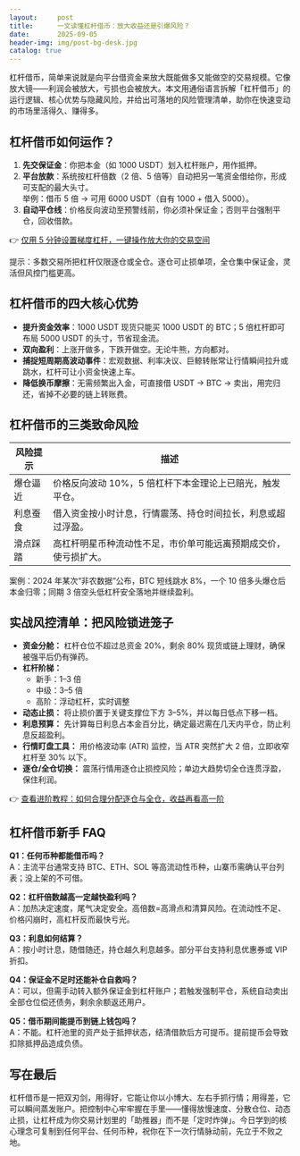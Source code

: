 ```yaml
---
layout:     post
title:      一文读懂杠杆借币：放大收益还是引爆风险？
date:       2025-09-05
header-img: img/post-bg-desk.jpg
catalog: true
---
```


杠杆借币，简单来说就是向平台借资金来放大既能做多又能做空的交易规模。它像放大镜——利润会被放大，亏损也会被放大。本文用通俗语言拆解「杠杆借币」的运行逻辑、核心优势与隐藏风险，并给出可落地的风险管理清单，助你在快速变动的市场里活得久、赚得多。

## 杠杆借币如何运作？

1. **先交保证金**：你把本金（如 1000 USDT）划入杠杆账户，用作抵押。
2. **平台放款**：系统按杠杆倍数（2 倍、5 倍等）自动把另一笔资金借给你，形成可支配的最大头寸。  
   举例：借币 5 倍 → 可用 6000 USDT（自有 1000 + 借入 5000）。
3. **自动平仓线**：价格反向波动至预警线前，你必须补保证金；否则平台强制平仓，回收借款。

👉 [仅用 5 分钟设置梯度杠杆，一键操作放大你的交易空间](https://okxdog.com/)

提示：多数交易所把杠杆仅限逐仓或全仓。逐仓可止损单项，全仓集中保证金，灵活但风控门槛更高。

## 杠杆借币的四大核心优势

- **提升资金效率**：1000 USDT 现货只能买 1000 USDT 的 BTC；5 倍杠杆即可布局 5000 USDT 的头寸，节省现金流。
- **双向盈利**：上涨开做多，下跌开做空。无论牛熊，方向都对。
- **捕捉短周期高波动事件**：宏观数据、利率决议、巨鲸转账常让行情瞬间拉升或跳水，杠杆可让小资金快速上车。
- **降低换币摩擦**：无需频繁出入金，可直接借 USDT → BTC → 卖出，用完归还，省掉不必要的链上转账费。

## 杠杆借币的三类致命风险

| 风险提示 | 描述 |
| -------- | ---- |
| 爆仓逼近 | 价格反向波动 10%，5 倍杠杆下本金理论上已赔光，触发平仓。 |
| 利息蚕食 | 借入资金按小时计息，行情震荡、持仓时间拉长，利息或超过浮盈。 |
| 滑点踩踏 | 高杠杆明星币种流动性不足，市价单可能远离预期成交价，使亏损扩大。 |

案例：2024 年某次“非农数据”公布，BTC 短线跳水 8%，一个 10 倍多头爆仓后本金归零；同期 3 倍空头低杠杆安全落地并继续盈利。

## 实战风控清单：把风险锁进笼子

- **资金分舱：** 杠杆仓位不超过总资金 20%，剩余 80% 现货或链上理财，确保被强平后仍有弹药。
- **杠杆阶梯：**  
  - 新手：1–3 倍  
  - 中级：3–5 倍  
  - 高阶：浮动杠杆，实时调整
- **动态止损：** 将止损价置于关键支撑位下方 3–5%，并以每日低点下移一档。
- **利息预算：** 先计算每日利息占本金百分比，确定最迟需在几天内平仓，防止利息反超盈利。
- **行情盯盘工具：** 用价格波动率 (ATR) 监控，当 ATR 突然扩大 2 倍，立即收窄杠杆至 30% 以下。
- **逐仓/全仓切换：** 震荡行情用逐仓止损控风险；单边大趋势切全仓连贯浮盈，保住利润。

👉 [查看进阶教程：如何合理分配逐仓与全仓，收益再看高一阶](https://okxdog.com/)

## 杠杆借币新手 FAQ

**Q1：任何币种都能借币吗？**  
A：主流平台通常支持 BTC、ETH、SOL 等高流动性币种，山寨币需确认平台列表；没上架的不可借。

**Q2：杠杆倍数越高一定越快盈利吗？**  
A：加热决定速度，尾气决定安全。高倍数=高滑点和清算风险。在流动性不足、价格闪崩时，高杠杆反而最快亏光。

**Q3：利息如何结算？**  
A：按小时计息，随借随还，持仓越久利息越多。部分平台支持利息优惠券或 VIP 折扣。

**Q4：保证金不足时还能补仓自救吗？**  
A：可以，但需手动转入额外保证金到杠杆账户；若触发强制平仓，系统自动卖出全部仓位偿还债务，剩余余额返还用户。

**Q5：借币期间能提币到链上钱包吗？**  
A：不能。杠杆池里的资产处于抵押状态，结清借款后方可提币。提前提币会导致扣除抵押品造成负债。

## 写在最后

杠杆借币是一把双刃剑，用得好，它能让你以小博大、左右手抓行情；用得差，它可以瞬间蒸发账户。把控制中心牢牢握在手里——懂得放慢速度、分散仓位、动态止损，让杠杆成为你交易计划里的「助推器」而不是「定时炸弹」。今日学到的核心理念可复制到任何平台、任何币种，祝你在下一次行情脉动前，先立于不败之地。